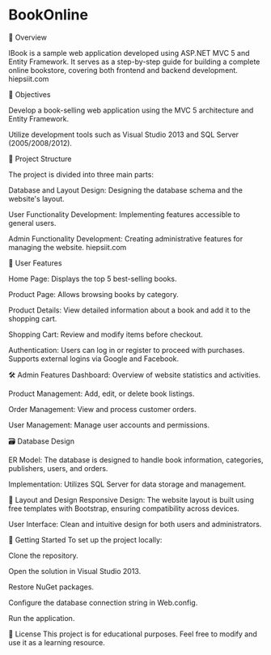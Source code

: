 # BookOnline
📌 Overview

IBook is a sample web application developed using ASP.NET MVC 5 and Entity Framework. It serves as a step-by-step guide for building a complete online bookstore, covering both frontend and backend development.
hiepsiit.com

🎯 Objectives

Develop a book-selling web application using the MVC 5 architecture and Entity Framework.

Utilize development tools such as Visual Studio 2013 and SQL Server (2005/2008/2012).


🧩 Project Structure

The project is divided into three main parts:

Database and Layout Design: Designing the database schema and the website's layout.

User Functionality Development: Implementing features accessible to general users.

Admin Functionality Development: Creating administrative features for managing the website.
hiepsiit.com

👥 User Features

Home Page: Displays the top 5 best-selling books.

Product Page: Allows browsing books by category.

Product Details: View detailed information about a book and add it to the shopping cart.

Shopping Cart: Review and modify items before checkout.

Authentication: Users can log in or register to proceed with purchases. Supports external logins via Google and Facebook.


🛠️ Admin Features
Dashboard: Overview of website statistics and activities.

Product Management: Add, edit, or delete book listings.

Order Management: View and process customer orders.

User Management: Manage user accounts and permissions.


🗃️ Database Design

ER Model: The database is designed to handle book information, categories, publishers, users, and orders.

Implementation: Utilizes SQL Server for data storage and management.

🎨 Layout and Design
Responsive Design: The website layout is built using free templates with Bootstrap, ensuring compatibility across devices.

User Interface: Clean and intuitive design for both users and administrators.


🚀 Getting Started
To set up the project locally:

Clone the repository.

Open the solution in Visual Studio 2013.

Restore NuGet packages.

Configure the database connection string in Web.config.

Run the application.


📄 License
This project is for educational purposes. Feel free to modify and use it as a learning resource.
